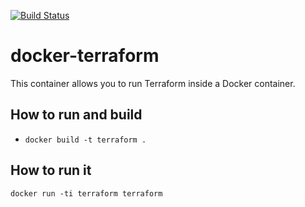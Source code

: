 [![Build Status](https://travis-ci.org/alphagov/paas-docker-terraform.svg)](https://travis-ci.org/alphagov/paas-docker-terraform)
# docker-terraform

This container allows you to run Terraform inside a Docker container.

## How to run and build

- ```docker build -t terraform .```

## How to run it

```
docker run -ti terraform terraform
```
